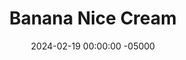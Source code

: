 ---
layout: post
title: "Banana Nice Cream"
date:   2024-02-19 00:00:00 -05000
categories: 
- Recipes
- Healthier Dessert
permalink: /recipes/nice-cream
image: /assets/Food/Healthier Dessert/Nice Cream/nice-cream.jpg
ing: niceream-ing
facts: nicecream-facts
Prep: 5
Rest: 
Cook: 
Source1: https://chocolatecoveredkatie.com/banana-ice-cream-healthy/
Source2: 
Description: Banana ice cream was an Internet trend for a reason - it tastes really good, is a super customizable base, and is much healthier than traditional ice cream. Without added sugar or heavy cream, banana ice cream tastes and feels just like real ice cream, and can be made in 5 minutes.
Instructions: 
- Break/cut up the banas into pieces. They don't need to be that small, maybe an inch thick. Freeze overnight in an airtight bag<br><br>

- The next day, blend them in a food processor until smooth, and has the texture of ice cream<br><br>

- <b>Mint Chocolate</b> - 1 banana, 1 cup (140 g) frozen mango, ~4 drops mint extract, 2 tbsp (10 g) cocoa powder<br>

- <b>Peanut Butter Chocolate</b> - 2 bananas, 1 tbsp (16 g) peanut butter, 2 tbsp (10 g) cocoa powder, 2 tbsp (12 g) PB2<br>

- <b>Berry</b> - 1 banana, 1 cup (140 g) frozen berries<br>

- <b>Almond</b> - 2 bananas, few drops almond and vanilla extract, 2 tbsp (13 g) PB2
---